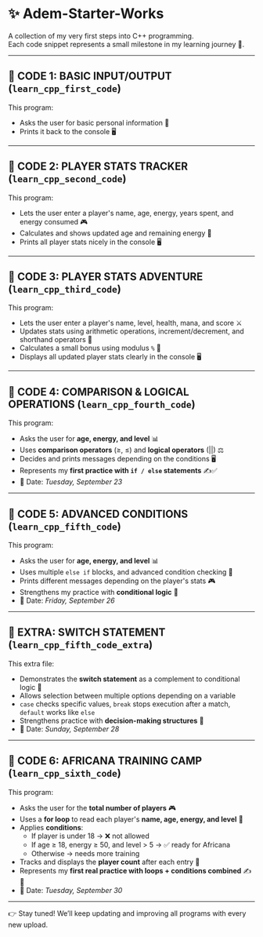 # ✨ Adem-Starter-Works  
A collection of my very first steps into C++ programming.  
Each code snippet represents a small milestone in my learning journey 🚀.  

---

## 📂 CODE 1: BASIC INPUT/OUTPUT (`learn_cpp_first_code`)  
This program:  
- Asks the user for basic personal information 👤  
- Prints it back to the console 🖥️  

---

## 📂 CODE 2: PLAYER STATS TRACKER (`learn_cpp_second_code`)  
This program:  
- Lets the user enter a player's name, age, energy, years spent, and energy consumed 🎮  
- Calculates and shows updated age and remaining energy 🔢  
- Prints all player stats nicely in the console 🖥️  

---

## 📂 CODE 3: PLAYER STATS ADVENTURE (`learn_cpp_third_code`)  
This program:  
- Lets the user enter a player's name, level, health, mana, and score ⚔️  
- Updates stats using arithmetic operations, increment/decrement, and shorthand operators 🔧  
- Calculates a small bonus using modulus `%` 🎁  
- Displays all updated player stats clearly in the console 🖥️  

---

## 📂 CODE 4: COMPARISON & LOGICAL OPERATIONS (`learn_cpp_fourth_code`)  
This program:  
- Asks the user for **age, energy, and level** 📊  
- Uses **comparison operators** (≥, ≤) and **logical operators** (||) ⚖️  
- Decides and prints messages depending on the conditions 🖥️  
- Represents my **first practice with `if / else` statements** ✍️✅  
- 📅 Date: *Tuesday, September 23*  

---

## 📂 CODE 5: ADVANCED CONDITIONS (`learn_cpp_fifth_code`)  
This program:  
- Asks the user for **age, energy, and level** 📊  
- Uses multiple `else if` blocks, and advanced condition checking 🧩  
- Prints different messages depending on the player's stats 🎮  
- Strengthens my practice with **conditional logic** 🔑  
- 📅 Date: *Friday, September 26*  

---

## 📂 EXTRA: SWITCH STATEMENT (`learn_cpp_fifth_code_extra`)  
This extra file:  
- Demonstrates the **switch statement** as a complement to conditional logic 🔀  
- Allows selection between multiple options depending on a variable  
- `case` checks specific values, `break` stops execution after a match, `default` works like `else`  
- Strengthens practice with **decision-making structures** 🧩  
- 📅 Date: *Sunday, September 28*  

---

## 📂 CODE 6: AFRICANA TRAINING CAMP (`learn_cpp_sixth_code`)  
This program:  
- Asks the user for the **total number of players** 🎮  
- Uses a **for loop** to read each player's **name, age, energy, and level** 📝  
- Applies **conditions**:  
  - If player is under 18 → ❌ not allowed  
  - If age ≥ 18, energy ≥ 50, and level > 5 → ✅ ready for Africana  
  - Otherwise → needs more training  
- Tracks and displays the **player count** after each entry 🔢  
- Represents my **first real practice with loops + conditions combined** ✍️💪  
- 📅 Date: *Tuesday, September 30*  

---

👉 Stay tuned! We’ll keep updating and improving all programs with every new upload.